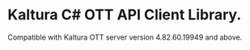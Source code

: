 # Kaltura C# OTT API Client Library.
Compatible with Kaltura OTT server version 4.82.60.19949 and above.
